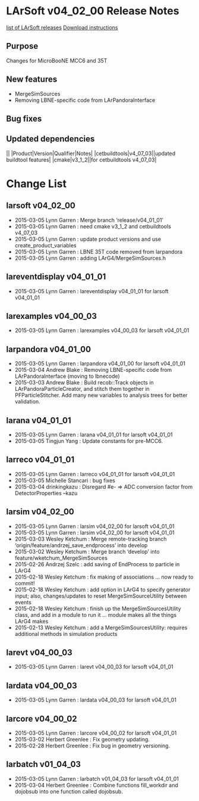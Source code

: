 LArSoft v04_02_00 Release Notes
======================================================================

[list of LArSoft releases](LArSoft_release_list)
[Download instructions](http://scisoft.fnal.gov/scisoft/bundles/larsoft/v04_02_00/larsoft-v04_02_00.html)

Purpose
--------------------

Changes for MicroBooNE MCC6 and 35T

New features
------------------------------

-   MergeSimSources
-   Removing LBNE-specific code from LArPandoraInterface

Bug fixes
------------------------

Updated dependencies
----------------------------------------------

||
|Product|Version|Qualifier|Notes|
|cetbuildtools|v4_07_03||updated buildtool features|
|cmake|v3_1_2||for cetbuildtools v4_07_03|

Change List
============================

larsoft v04_02_00
------------------------------------------

-   2015-03-05 Lynn Garren : Merge branch ‘release/v04_01_01’
-   2015-03-05 Lynn Garren : need cmake v3_1_2 and cetbuildtools v4_07_03
-   2015-03-05 Lynn Garren : update product versions and use create_product_variables
-   2015-03-05 Lynn Garren : LBNE 35T code removed from larpandora
-   2015-03-05 Lynn Garren : adding LArG4/MergeSimSources.h

lareventdisplay v04_01_01
----------------------------------------------------------

-   2015-03-05 Lynn Garren : lareventdisplay v04_01_01 for larsoft v04_01_01

larexamples v04_00_03
--------------------------------------------------

-   2015-03-05 Lynn Garren : larexamples v04_00_03 for larsoft v04_01_01

larpandora v04_01_00
------------------------------------------------

-   2015-03-05 Lynn Garren : larpandora v04_01_00 for larsoft v04_01_01
-   2015-03-04 Andrew Blake : Removing LBNE-specific code from LArPandoraInterface (moving to lbnecode)
-   2015-03-03 Andrew Blake : Build recob::Track objects in LArPandoraParticleCreator, and stitch them together in PFParticleStitcher. Add many new variables to analysis trees for better validation.

larana v04_01_01
----------------------------------------

-   2015-03-05 Lynn Garren : larana v04_01_01 for larsoft v04_01_01
-   2015-03-05 Tingjun Yang : Update constants for pre-MCC6.

larreco v04_01_01
------------------------------------------

-   2015-03-05 Lynn Garren : larreco v04_01_01 for larsoft v04_01_01
-   2015-03-05 Michelle Stancari : bug fixes
-   2015-03-04 drinkingkazu : Disregard \#e- =\> ADC conversion factor from DetectorProperties –kazu

larsim v04_02_00
----------------------------------------

-   2015-03-05 Lynn Garren : larsim v04_02_00 for larsoft v04_01_01
-   2015-03-05 Lynn Garren : larsim v04_02_00 for larsoft v04_01_01
-   2015-03-03 Wesley Ketchum : Merge remote-tracking branch ‘origin/feature/andrzej_save_endprocess’ into develop
-   2015-03-02 Wesley Ketchum : Merge branch ‘develop’ into feature/wketchum_MergeSimSources
-   2015-02-26 Andrzej Szelc : add saving of EndProcess to particle in LArG4
-   2015-02-18 Wesley Ketchum : fix making of associations … now ready to commit!
-   2015-02-18 Wesley Ketchum : add option in LArG4 to specify generator input; also, changes/updates to reset MergeSimSourceUtility between events
-   2015-02-18 Wesley Ketchum : finish up the MergeSimSourcesUtility class, and add in a module to run it … module makes all the things LArG4 makes
-   2015-02-13 Wesley Ketchum : add a MergeSimSourcesUtility: requires additional methods in simulation products

larevt v04_00_03
----------------------------------------

-   2015-03-05 Lynn Garren : larevt v04_00_03 for larsoft v04_01_01

lardata v04_00_03
------------------------------------------

-   2015-03-05 Lynn Garren : lardata v04_00_03 for larsoft v04_01_01

larcore v04_00_02
------------------------------------------

-   2015-03-05 Lynn Garren : larcore v04_00_02 for larsoft v04_01_01
-   2015-03-02 Herbert Greenlee : Fix geometry updating.
-   2015-02-28 Herbert Greenlee : Fix bug in geometry versioning.

larbatch v01_04_03
--------------------------------------------

-   2015-03-05 Lynn Garren : larbatch v01_04_03 for larsoft v04_01_01
-   2015-03-04 Herbert Greenlee : Combine functions fill_workdir and dojobsub into one function called dojobsub.
